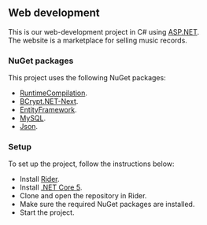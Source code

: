 ## Web development
This is our web-development project in C# using [ASP.NET](https://dotnet.microsoft.com/apps/aspnet). <br>
The website is a marketplace for selling music records.

### NuGet packages
This project uses the following NuGet packages:
- [RuntimeCompilation](https://www.nuget.org/packages/Microsoft.AspNetCore.Mvc.Razor.RuntimeCompilation).
- [BCrypt.NET-Next](https://www.nuget.org/packages/BCrypt.Net-Next).
- [EntityFramework](https://www.nuget.org/packages/Microsoft.EntityFrameworkCore).
- [MySQL](https://www.nuget.org/packages/Pomelo.EntityFrameworkCore.MySql).
- [Json](https://www.nuget.org/packages/Newtonsoft.Json).

### Setup
To set up the project, follow the instructions below:
- Install [Rider](https://www.jetbrains.com/rider/).
- Install [.NET Core 5](https://dotnet.microsoft.com/download/dotnet/5.0).
- Clone and open the repository in Rider.
- Make sure the required NuGet packages are installed.
- Start the project.